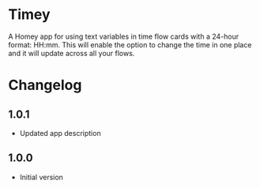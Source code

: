 # Timey

A Homey app for using text variables in time flow cards with a 24-hour format: HH:mm. This will enable the option to change the time in one place and it will update across all your flows.

# Changelog

## 1.0.1

* Updated app description

## 1.0.0

* Initial version
